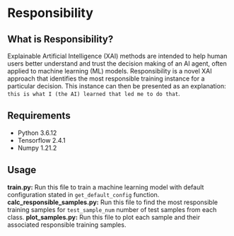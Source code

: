 # Responsibility #

## What is Responsibility? ##
Explainable Artificial Intelligence (XAI) methods are intended to help human users better understand and trust the decision making of an AI agent, often applied to machine learning (ML) models. Responsibility is a novel XAI approach that identifies the most responsible training instance for a particular decision. This instance can then be presented as an explanation: ``this is what I (the AI) learned that led me to do that``. 

## Requirements ##
  
   * Python 3.6.12
   * Tensorflow 2.4.1
   * Numpy 1.21.2
  
## Usage ##

**train.py:** Run this file to train a machine learning model with default configuration stated in ``get_default_config`` function.  
**calc_responsible_samples.py:** Run this file to find the most responsible training samples for ``test_sample_num`` number of test samples from each class.
**plot_samples.py:** Run this file to plot each sample and their associated responsible training samples.
   
